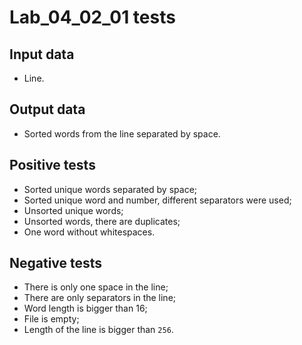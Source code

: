 # Lab_04_02_01 tests
## Input data
- Line.
## Output data
- Sorted words from the line separated by space.
## Positive tests
- Sorted unique words separated by space;
- Sorted unique word and number, different separators were used;
- Unsorted unique words;
- Unsorted words, there are duplicates;
- One word without whitespaces.
## Negative tests
- There is only one space in the line;
- There are only separators in the line;
- Word length is bigger than 16;
- File is empty;
- Length of the line is bigger than `256`.
